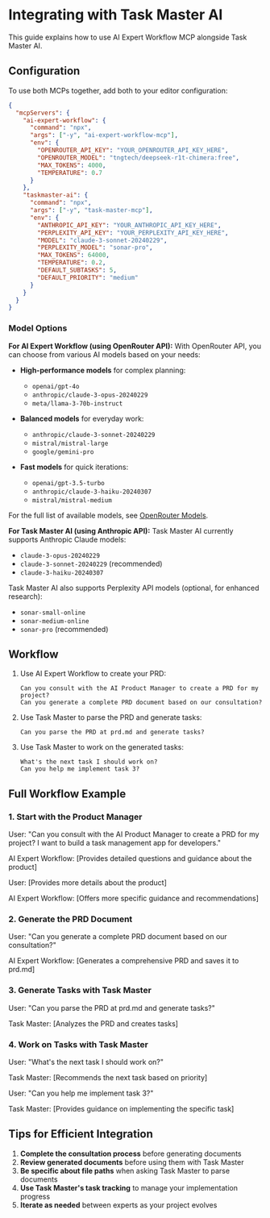 # Integrating with Task Master AI

This guide explains how to use AI Expert Workflow MCP alongside Task Master AI.

## Configuration

To use both MCPs together, add both to your editor configuration:

```json
{
  "mcpServers": {
    "ai-expert-workflow": {
      "command": "npx",
      "args": ["-y", "ai-expert-workflow-mcp"],
      "env": {
        "OPENROUTER_API_KEY": "YOUR_OPENROUTER_API_KEY_HERE",
        "OPENROUTER_MODEL": "tngtech/deepseek-r1t-chimera:free",
        "MAX_TOKENS": 4000,
        "TEMPERATURE": 0.7
      }
    },
    "taskmaster-ai": {
      "command": "npx",
      "args": ["-y", "task-master-mcp"],
      "env": {
        "ANTHROPIC_API_KEY": "YOUR_ANTHROPIC_API_KEY_HERE",
        "PERPLEXITY_API_KEY": "YOUR_PERPLEXITY_API_KEY_HERE",
        "MODEL": "claude-3-sonnet-20240229",
        "PERPLEXITY_MODEL": "sonar-pro",
        "MAX_TOKENS": 64000,
        "TEMPERATURE": 0.2,
        "DEFAULT_SUBTASKS": 5,
        "DEFAULT_PRIORITY": "medium"
      }
    }
  }
}
```

### Model Options

**For AI Expert Workflow (using OpenRouter API):**
With OpenRouter API, you can choose from various AI models based on your needs:

- **High-performance models** for complex planning:
  - `openai/gpt-4o`
  - `anthropic/claude-3-opus-20240229`
  - `meta/llama-3-70b-instruct`

- **Balanced models** for everyday work:
  - `anthropic/claude-3-sonnet-20240229`
  - `mistral/mistral-large`
  - `google/gemini-pro`

- **Fast models** for quick iterations:
  - `openai/gpt-3.5-turbo`
  - `anthropic/claude-3-haiku-20240307`
  - `mistral/mistral-medium`

For the full list of available models, see [OpenRouter Models](https://openrouter.ai/models).

**For Task Master AI (using Anthropic API):**
Task Master AI currently supports Anthropic Claude models:
- `claude-3-opus-20240229`
- `claude-3-sonnet-20240229` (recommended)
- `claude-3-haiku-20240307`

Task Master AI also supports Perplexity API models (optional, for enhanced research):
- `sonar-small-online`
- `sonar-medium-online`
- `sonar-pro` (recommended)

## Workflow

1. Use AI Expert Workflow to create your PRD:
   ```
   Can you consult with the AI Product Manager to create a PRD for my project?
   Can you generate a complete PRD document based on our consultation?
   ```

2. Use Task Master to parse the PRD and generate tasks:
   ```
   Can you parse the PRD at prd.md and generate tasks?
   ```

3. Use Task Master to work on the generated tasks:
   ```
   What's the next task I should work on?
   Can you help me implement task 3?
   ```

## Full Workflow Example

### 1. Start with the Product Manager

User: "Can you consult with the AI Product Manager to create a PRD for my project? I want to build a task management app for developers."

AI Expert Workflow: [Provides detailed questions and guidance about the product]

User: [Provides more details about the product]

AI Expert Workflow: [Offers more specific guidance and recommendations]

### 2. Generate the PRD Document

User: "Can you generate a complete PRD document based on our consultation?"

AI Expert Workflow: [Generates a comprehensive PRD and saves it to prd.md]

### 3. Generate Tasks with Task Master

User: "Can you parse the PRD at prd.md and generate tasks?"

Task Master: [Analyzes the PRD and creates tasks]

### 4. Work on Tasks with Task Master

User: "What's the next task I should work on?"

Task Master: [Recommends the next task based on priority]

User: "Can you help me implement task 3?"

Task Master: [Provides guidance on implementing the specific task]

## Tips for Efficient Integration

1. **Complete the consultation process** before generating documents
2. **Review generated documents** before using them with Task Master
3. **Be specific about file paths** when asking Task Master to parse documents
4. **Use Task Master's task tracking** to manage your implementation progress
5. **Iterate as needed** between experts as your project evolves